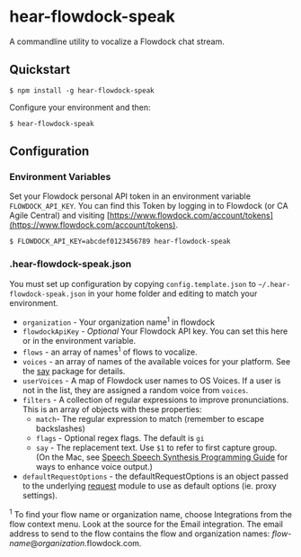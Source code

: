 # hear-flowdock-speak

A commandline utility to vocalize a Flowdock chat stream.

## Quickstart

```
$ npm install -g hear-flowdock-speak
```
Configure your environment and then:
```
$ hear-flowdock-speak
```

## Configuration

### Environment Variables

Set your Flowdock personal API token in an environment variable
`FLOWDOCK_API_KEY`. You can find this Token by logging in to Flowdock
(or CA Agile Central) and visiting [https://www.flowdock.com/account/tokens](https://www.flowdock.com/account/tokens).

```
$ FLOWDOCK_API_KEY=abcdef0123456789 hear-flowdock-speak
```

### .hear-flowdock-speak.json

You must set up configuration by copying `config.template.json` to
`~/.hear-flowdock-speak.json` in your home folder and editing to match
your environment.

* `organization` - Your organization name<sup>1</sup> in flowdock
* `flowdockApiKey` - _Optional_ Your Flowdock API key. You can set this here or
in the environment variable.
* `flows` - an array of names<sup>1</sup> of flows to vocalize.
* `voices` - an array of names of the available voices for your platform. See the [say](https://www.npmjs.com/package/say) package for details.
* `userVoices` - A map of Flowdock user names to OS Voices. If a user is not in the list, they are assigned a random voice from `voices`.
* `filters` - A collection of regular expressions to improve pronunciations. This is an array of objects with these properties:
  * `match`- The regular expression to match (remember to escape backslashes)
  * `flags` - Optional regex flags. The default is `gi`
  * `say` - The replacement text. Use `$1` to refer to first capture group.
  (On the Mac, see [Speech Speech Synthesis Programming Guide](https://developer.apple.com/library/content/documentation/UserExperience/Conceptual/SpeechSynthesisProgrammingGuide)
  for ways to enhance voice output.)
* `defaultRequestOptions` - the defaultRequestOptions is an object passed to
the underlying [request](https://www.npmjs.com/package/request) module to use
as default options (ie. proxy settings).

<sup>1</sup> To find your flow name or organization name, choose Integrations
from the flow context menu. Look at the source for the Email integration. The
email address to send to the flow contains the flow and organization names: *flow-name*@*organization*.flowdock.com.
